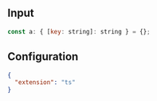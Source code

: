 
## Input
```javascript input
const a: { [key: string]: string } = {};
```

## Configuration
```json configuration
{
  "extension": "ts"
}
```
